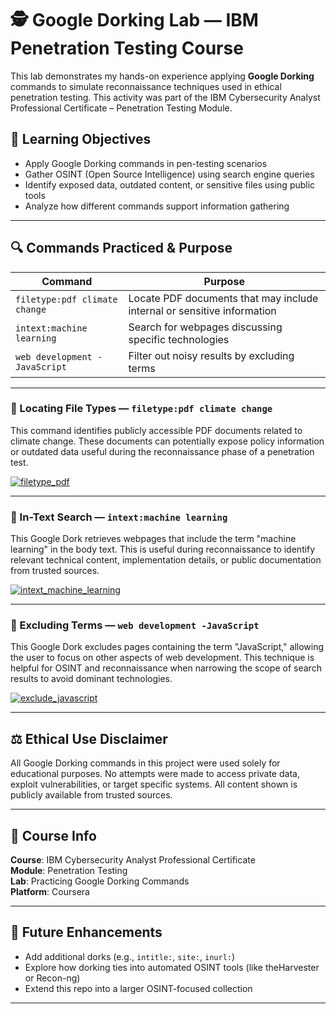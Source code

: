 # 🕵️ Google Dorking Lab — IBM Penetration Testing Course

This lab demonstrates my hands-on experience applying **Google Dorking** commands to simulate reconnaissance techniques used in ethical penetration testing. This activity was part of the IBM Cybersecurity Analyst Professional Certificate – Penetration Testing Module.

## 🎯 Learning Objectives
- Apply Google Dorking commands in pen-testing scenarios
- Gather OSINT (Open Source Intelligence) using search engine queries
- Identify exposed data, outdated content, or sensitive files using public tools
- Analyze how different commands support information gathering

---

## 🔍 Commands Practiced & Purpose

| Command | Purpose |
|--------|---------|
| `filetype:pdf climate change` | Locate PDF documents that may include internal or sensitive information |
| `intext:machine learning` | Search for webpages discussing specific technologies |
| `web development -JavaScript` | Filter out noisy results by excluding terms |

---

### 📄 Locating File Types — `filetype:pdf climate change`

This command identifies publicly accessible PDF documents related to climate change. These documents can potentially expose policy information or outdated data useful during the reconnaissance phase of a penetration test.

[![filetype_pdf](screenshots/dork_filetype_pdf.png)](screenshots/dork_filetype_pdf.png)

---

### 🧠 In-Text Search — `intext:machine learning`

This Google Dork retrieves webpages that include the term "machine learning" in the body text. This is useful during reconnaissance to identify relevant technical content, implementation details, or public documentation from trusted sources.

[![intext_machine_learning](screenshots/dork_intext_machine_learning.png)](screenshots/dork_intext_machine_learning.png)

---

### 🧰 Excluding Terms — `web development -JavaScript`

This Google Dork excludes pages containing the term "JavaScript," allowing the user to focus on other aspects of web development. This technique is helpful for OSINT and reconnaissance when narrowing the scope of search results to avoid dominant technologies.

[![exclude_javascript](screenshots/dork_exclude_javascript.png)](screenshots/dork_exclude_javascript.png)

---

## ⚖️ Ethical Use Disclaimer

All Google Dorking commands in this project were used solely for educational purposes. No attempts were made to access private data, exploit vulnerabilities, or target specific systems. All content shown is publicly available from trusted sources.

---

## 📘 Course Info

**Course**: IBM Cybersecurity Analyst Professional Certificate  
**Module**: Penetration Testing  
**Lab**: Practicing Google Dorking Commands  
**Platform**: Coursera

---

## 🚀 Future Enhancements

- Add additional dorks (e.g., `intitle:`, `site:`, `inurl:`)  
- Explore how dorking ties into automated OSINT tools (like theHarvester or Recon-ng)  
- Extend this repo into a larger OSINT-focused collection

---
